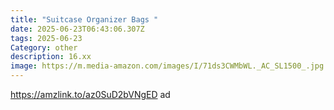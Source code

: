 ```yaml
---
title: "Suitcase Organizer Bags "
date: 2025-06-23T06:43:06.307Z
tags: 2025-06-23
Category: other
description: 16.xx
image: https://m.media-amazon.com/images/I/71ds3CWMbWL._AC_SL1500_.jpg
---
```

https://amzlink.to/az0SuD2bVNgED ad